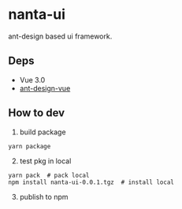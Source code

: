 # nanta-ui
ant-design based ui framework.

## Deps

- Vue 3.0  
- [ant-design-vue](https://github.com/vueComponent/ant-design-vue)

## How to dev
1. build package
```
yarn package
```

2. test pkg in local
```
yarn pack  # pack local
npm install nanta-ui-0.0.1.tgz  # install local
```

3. publish to npm

